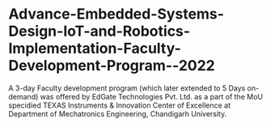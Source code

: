 # Advance-Embedded-Systems-Design-IoT-and-Robotics-Implementation-Faculty-Development-Program--2022
A 3-day Faculty development program (which later extended to 5 Days on-demand) was offered by EdGate Technologies Pvt. Ltd. as a part of the MoU specidied TEXAS Instruments &amp; Innovation Center of Excellence at Department of Mechatronics Engineering, Chandigarh University.
